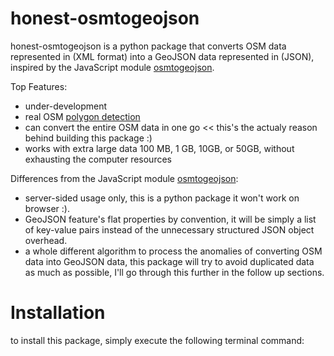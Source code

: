 # honest-osmtogeojson
honest-osmtogeojson is a python package that converts OSM data represented in (XML format) into a GeoJSON data represented in (JSON), inspired by the JavaScript module [osmtogeojson](https://github.com/tyrasd/osmtogeojson).

Top Features:

* under-development
* real OSM [polygon detection](https://wiki.openstreetmap.org/wiki/Overpass_turbo/Polygon_Features)
* can convert the entire OSM data in one go << this's the actualy reason behind building this package :)
* works with extra large data 100 MB, 1 GB, 10GB, or 50GB, without exhausting the computer resources

Differences from the JavaScript module [osmtogeojson](https://github.com/tyrasd/osmtogeojson):

* server-sided usage only, this is a python package it won't work on browser :).
* GeoJSON feature's flat properties by convention, it will be simply a list of key-value pairs instead of the unnecessary structured JSON object overhead.
* a whole different algorithm to process the anomalies of converting OSM data into GeoJSON data, this package will try to avoid duplicated data as much as possible, I'll go through this further in the follow up sections.

# Installation
to install this package, simply execute the following terminal command:

